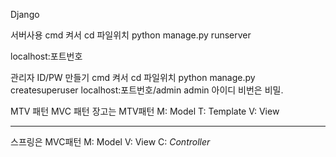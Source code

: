 Django

서버사용
cmd 켜서 cd 파일위치
python manage.py runserver

localhost:포트번호

관리자 ID/PW 만들기
cmd 켜서 cd 파일위치
python manage.py createsuperuser
localhost:포트번호/admin 
admin 아이디 비번은 비밀.


MTV 패턴 MVC 패턴 
장고는 MTV패턴
M: Model
T: Template
V: View
 

---------------------------------


스프링은 MVC패턴
M: Model
V: View
C: *Controller*




